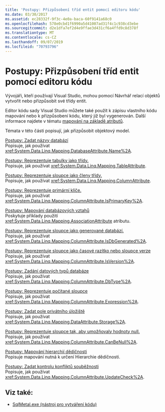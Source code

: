 ```yaml
---
title: 'Postupy: Přizpůsobení tříd entit pomocí editoru kódu'
ms.date: 03/30/2017
ms.assetid: ec28332f-9f3c-4e0a-baca-60f9141a68c0
ms.openlocfilehash: 578e0cbd1f6990a5d41007ad31f4c1c938cd3ebe
ms.sourcegitcommit: d2e1dfa7ef2d4e9ffae3d431cf6a4ffd9c8d378f
ms.translationtype: MT
ms.contentlocale: cs-CZ
ms.lasthandoff: 09/07/2019
ms.locfileid: "70793796"
---
```

# <a name="how-to-customize-entity-classes-by-using-the-code-editor"></a>Postupy: Přizpůsobení tříd entit pomocí editoru kódu
Vývojáři, kteří používají Visual Studio, mohou pomocí Návrhář relací objektů vytvořit nebo přizpůsobit své třídy entit.  
  
 Editor kódu sady Visual Studio můžete také použít k zápisu vlastního kódu mapování nebo k přizpůsobení kódu, který již byl vygenerován. Další informace najdete v tématu [mapování na základě atributů](attribute-based-mapping.md).  
  
 Témata v této části popisují, jak přizpůsobit objektový model.  
  
 [Postupy: Zadat názvy databází](how-to-specify-database-names.md)  
 Popisuje, jak používat <xref:System.Data.Linq.Mapping.DatabaseAttribute.Name%2A>.  
  
 [Postupy: Reprezentuje tabulky jako třídy.](how-to-represent-tables-as-classes.md)  
 Popisuje, jak používat <xref:System.Data.Linq.Mapping.TableAttribute>.  
  
 [Postupy: Reprezentuje sloupce jako členy třídy.](how-to-represent-columns-as-class-members.md)  
 Popisuje, jak používat <xref:System.Data.Linq.Mapping.ColumnAttribute>.  
  
 [Postupy: Reprezentuje primární klíče.](how-to-represent-primary-keys.md)  
 Popisuje, jak používat <xref:System.Data.Linq.Mapping.ColumnAttribute.IsPrimaryKey%2A>.  
  
 [Postupy: Mapování databázových vztahů](how-to-map-database-relationships.md)  
 Poskytuje příklady použití <xref:System.Data.Linq.Mapping.AssociationAttribute> atributu.  
  
 [Postupy: Reprezentuje sloupce jako generované databází.](how-to-represent-columns-as-database-generated.md)  
 Popisuje, jak používat <xref:System.Data.Linq.Mapping.ColumnAttribute.IsDbGenerated%2A>.  
  
 [Postupy: Reprezentuje sloupce jako časové razítko nebo sloupce verze](how-to-represent-columns-as-timestamp-or-version-columns.md)  
 Popisuje, jak používat <xref:System.Data.Linq.Mapping.ColumnAttribute.IsVersion%2A>.  
  
 [Postupy: Zadání datových typů databáze](how-to-specify-database-data-types.md)  
 Popisuje, jak používat <xref:System.Data.Linq.Mapping.ColumnAttribute.DbType%2A>.  
  
 [Postupy: Reprezentuje počítané sloupce](how-to-represent-computed-columns.md)  
 Popisuje, jak používat <xref:System.Data.Linq.Mapping.ColumnAttribute.Expression%2A>.  
  
 [Postupy: Zadat pole privátního úložiště](how-to-specify-private-storage-fields.md)  
 Popisuje, jak používat <xref:System.Data.Linq.Mapping.DataAttribute.Storage%2A>.  
  
 [Postupy: Reprezentuje sloupce tak, aby umožňovaly hodnoty null.](how-to-represent-columns-as-allowing-null-values.md)  
 Popisuje, jak používat <xref:System.Data.Linq.Mapping.ColumnAttribute.CanBeNull%2A>.  
  
 [Postupy: Mapování hierarchií dědičnosti](how-to-map-inheritance-hierarchies.md)  
 Popisuje mapování nutná k určení Hierarchie dědičnosti.  
  
 [Postupy: Zadat kontrolu konfliktů souběžnosti](how-to-specify-concurrency-conflict-checking.md)  
 Popisuje, jak používat <xref:System.Data.Linq.Mapping.ColumnAttribute.UpdateCheck%2A>.  
  
## <a name="see-also"></a>Viz také:

- [SqlMetal.exe (nástroj pro vytváření kódu)](../../../../tools/sqlmetal-exe-code-generation-tool.md)
